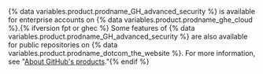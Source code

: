 {% data variables.product.prodname_GH_advanced_security %} is available for enterprise accounts on {% data variables.product.prodname_ghe_cloud %}.{% ifversion fpt or ghec %} Some features of {% data variables.product.prodname_GH_advanced_security %} are also available for public repositories on {% data variables.product.prodname_dotcom_the_website %}. For more information, see "[About GitHub's products](/github/getting-started-with-github/githubs-products)."{% endif %}

